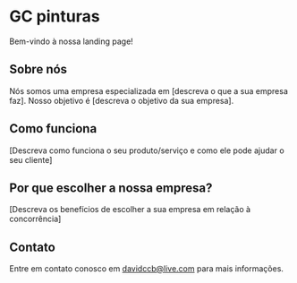 # GC pinturas

Bem-vindo à nossa landing page!

## Sobre nós

Nós somos uma empresa especializada em [descreva o que a sua empresa faz]. Nosso objetivo é [descreva o objetivo da sua empresa].

## Como funciona

[Descreva como funciona o seu produto/serviço e como ele pode ajudar o seu cliente]


## Por que escolher a nossa empresa?

[Descreva os benefícios de escolher a sua empresa em relação à concorrência]

## Contato

Entre em contato conosco em davidccb@live.com para mais informações.

